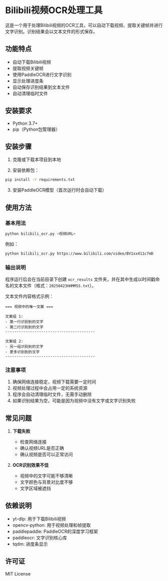 # Bilibili视频OCR处理工具

这是一个用于处理Bilibili视频的OCR工具，可以自动下载视频、提取关键帧并进行文字识别。识别结果会以文本文件的形式保存。

## 功能特点

- 自动下载Bilibili视频
- 提取视频关键帧
- 使用PaddleOCR进行文字识别
- 显示处理进度条
- 自动保存识别结果到文本文件
- 自动清理临时文件

## 安装要求

- Python 3.7+
- pip（Python包管理器）

## 安装步骤

1. 克隆或下载本项目到本地

2. 安装依赖包：
```bash
pip install -r requirements.txt
```

3. 安装PaddleOCR模型（首次运行时会自动下载）

## 使用方法

### 基本用法

```bash
python bilibili_ocr.py <视频URL>
```

例如：
```bash
python bilibili_ocr.py https://www.bilibili.com/video/BV1xx411c7mD
```

### 输出说明

程序运行后会在当前目录下创建 `ocr_results` 文件夹，并在其中生成以时间戳命名的文本文件（格式：`20250423HHMMSS.txt`）。

文本文件内容格式示例：
```
=== 视频中的唯一文案 ===

文案组 1:
- 第一行识别到的文字
- 第二行识别到的文字
----------------------------------------

文案组 2:
- 另一组识别到的文字
- 更多识别到的文字
----------------------------------------
```

### 注意事项

1. 确保网络连接稳定，视频下载需要一定时间
2. 视频处理过程中会占用一定的系统资源
3. 程序会自动清理临时文件，无需手动删除
4. 如果识别结果为空，可能是因为视频中没有文字或文字识别失败

## 常见问题

1. **下载失败**
   - 检查网络连接
   - 确认视频URL是否正确
   - 确认视频是否可以正常访问

2. **OCR识别效果不佳**
   - 视频中的文字可能不够清晰
   - 文字颜色与背景对比度不够
   - 文字区域被遮挡

## 依赖说明

- yt-dlp: 用于下载Bilibili视频
- opencv-python: 用于视频处理和帧提取
- paddlepaddle: PaddleOCR的深度学习框架
- paddleocr: 文字识别核心库
- tqdm: 进度条显示

## 许可证

MIT License
